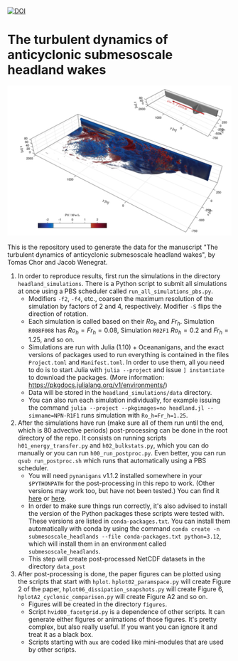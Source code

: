 [![DOI](https://zenodo.org/badge/756984469.svg)](https://doi.org/10.5281/zenodo.14276676)

# The turbulent dynamics of anticyclonic submesoscale headland wakes

![PV in R1F008](./figures/PV_bathymetry_R1F008.png)

This is the repository used to generate the data for the manuscript "The turbulent dynamics of
anticyclonic submesoscale headland wakes", by Tomas Chor and Jacob Wenegrat.


1. In order to reproduce results, first run the simulations in the directory `headland_simulations`.
There is a Python script to submit all simulations at once using a PBS scheduler called `run_all_simulations_pbs.py`.
   - Modifiers `-f2`, `-f4`, etc., coarsen the maximum resolution of the simulation by factors of 2
     and 4, respectively. Modifier `-S` flips the direction of rotation.
   - Each simulation is called based on their $Ro_h$ and $Fr_h$. Simulation `R008F008` has
     $Ro_h=Fr_h=0.08$, Simulation `R02F1` $Ro_h=0.2$ and $Fr_h=1.25$, and so on.
   - Simulations are run with Julia (1.10) + Oceananigans, and the exact versions of packages used to run
     everything is contained in the files `Project.toml` and `Manifest.toml`. In order to use them,
     all you need to do is to start Julia with `julia --project` and issue `] instantiate` to
    download the packages. (More information: https://pkgdocs.julialang.org/v1/environments/)
   - Data will be stored in the `headland_simulations/data` directory.
   - You can also run each simulation individually, for example issuing the command `julia --project
     --pkgimages=no headland.jl --simname=NPN-R1F1` runs simulation with `Ro_h=Fr_h=1.25`.
2. After the simulations have run (make sure all of them run until the end, which is 80 advective
   periods) post-processing can be done in the root directory of the repo. It consists on running
   scripts `h01_energy_transfer.py` and `h02_bulkstats.py`, which you can do manually or you can run
   `h00_run_postproc.py`. Even better, you can run `qsub run_postproc.sh` which runs that automatically
   using a PBS scheduler.
   - You will need `pynanigans` v1.1.2 installed somewhere in your `$PYTHONPATH` for the post-processing in this repo to work.
     (Other versions may work too, but have not been tested.) You can find it
     [here](https://zenodo.org/records/14277985) or
     [here](https://github.com/tomchor/pynanigans/releases/tag/v.1.1.2).
   - In order to make sure things run correctly, it's also advised to install the version of the
     Python packages these scripts were tested with. These versions are listed in
     `conda-packages.txt`. You can install them automatically with conda by using the command `conda
     create -n submesoscale_headlands --file conda-packages.txt python=3.12`, which will install them
     in an environment called `submesoscale_headlands`.
   - This step will create post-processed NetCDF datasets in the directory `data_post`
3. After post-processing is done, the paper figures can be plotted using the scripts that start with
   `hplot`. `hplot02_paramspace.py` will create Figure 2 of the paper,
   `hplot06_dissipation_snapshots.py` will create Figure 6, `hplotA2_cyclonic_comparison.py` will
   create Figure A2 and so on.
   - Figures will be created in the directory `figures`.
   - Script `hvid00_facetgrid.py` is a dependence of other scripts. It can generate either figures
     or animations of those figures. It's pretty complex, but also really useful. If you want you
     can ignore it and treat it as a black box.
   - Scripts starting with `aux` are coded like mini-modules that are used by other scripts.

